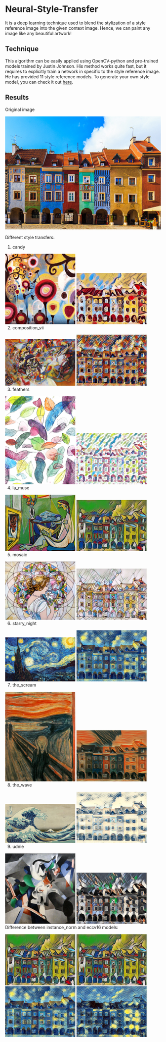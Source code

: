 # Neural-Style-Transfer

It is a deep learning technique used to blend the stylization of a style reference image into the given context image. Hence, we can paint any image like any beautiful artwork!


## Technique

This algorithm can be easily applied using OpenCV-python and pre-trained models trained by Justin Johnson. His method works quite fast, but it requires to explicitly train a network in specific to the style reference image. He has provided 11 style reference models. To generate your own style model, you can check it out [here](https://github.com/jcjohnson/fast-neural-style).


## Results

Original image

<img src="https://github.com/Sudarshana2000/Neural-Style-Transfer/blob/master/images/input/house.jpg" />
<br />


Different style transfers:

1. candy

<div style="float:left"><img width="45%" src="https://github.com/Sudarshana2000/Neural-Style-Transfer/blob/master/images/styles/candy.jpg" />
<img width="45%" src="https://github.com/Sudarshana2000/Neural-Style-Transfer/blob/master/images/output/candy_house.jpg" />
</div>
<br /><br />

2. composition_vii

<div style="float:left"><img width="45%" src="https://github.com/Sudarshana2000/Neural-Style-Transfer/blob/master/images/styles/composition_vii.jpg" />
<img width="45%" src="https://github.com/Sudarshana2000/Neural-Style-Transfer/blob/master/images/output/composition_vii_house.jpg" />
</div>
<br /><br />

3. feathers

<div style="float:left"><img width="45%" src="https://github.com/Sudarshana2000/Neural-Style-Transfer/blob/master/images/styles/feathers.jpg" />
<img width="45%" src="https://github.com/Sudarshana2000/Neural-Style-Transfer/blob/master/images/output/feathers_house.jpg" />
</div>
<br /><br />

4. la_muse

<div style="float:left"><img width="45%" src="https://github.com/Sudarshana2000/Neural-Style-Transfer/blob/master/images/styles/la_muse.jpg" />
<img width="45%" src="https://github.com/Sudarshana2000/Neural-Style-Transfer/blob/master/images/output/la_muse_house.jpg" />
</div>
<br /><br />

5. mosaic

<div style="float:left"><img width="45%" src="https://github.com/Sudarshana2000/Neural-Style-Transfer/blob/master/images/styles/mosaic.jpg" />
<img width="45%" src="https://github.com/Sudarshana2000/Neural-Style-Transfer/blob/master/images/output/mosaic_house.jpg" />
</div>
<br /><br />

6. starry_night

<div style="float:left"><img width="45%" src="https://github.com/Sudarshana2000/Neural-Style-Transfer/blob/master/images/styles/starry_night.jpg" />
<img width="45%" src="https://github.com/Sudarshana2000/Neural-Style-Transfer/blob/master/images/output/starry_night_house.jpg" />
</div>
<br /><br />

7. the_scream

<div style="float:left"><img width="45%" src="https://github.com/Sudarshana2000/Neural-Style-Transfer/blob/master/images/styles/the_scream.jpg" />
<img width="45%" src="https://github.com/Sudarshana2000/Neural-Style-Transfer/blob/master/images/output/the_scream_house.jpg" />
</div>
<br /><br />

8. the_wave

<div style="float:left"><img width="45%" src="https://github.com/Sudarshana2000/Neural-Style-Transfer/blob/master/images/styles/the_wave.jpg" />
<img width="45%" src="https://github.com/Sudarshana2000/Neural-Style-Transfer/blob/master/images/output/the_wave_house.jpg" />
</div>
<br /><br />

9. udnie

<div style="float:left"><img width="45%" src="https://github.com/Sudarshana2000/Neural-Style-Transfer/blob/master/images/styles/udnie.jpg" />
<img width="45%" src="https://github.com/Sudarshana2000/Neural-Style-Transfer/blob/master/images/output/udnie_house.jpg" />
</div>
<br /><br />


Difference between instance_norm and eccv16 models:

<div style="float:left"><img width="45%" src="https://github.com/Sudarshana2000/Neural-Style-Transfer/blob/master/images/output/la_muse_house.jpg" />
<img width="45%" src="https://github.com/Sudarshana2000/Neural-Style-Transfer/blob/master/images/output/la_muse1_house.jpg" />
</div>
<br /><br />

<div style="float:left"><img width="45%" src="https://github.com/Sudarshana2000/Neural-Style-Transfer/blob/master/images/output/starry_night_house.jpg" />
<img width="45%" src="https://github.com/Sudarshana2000/Neural-Style-Transfer/blob/master/images/output/starry_night1_house.jpg" />
</div>
<br /><br />
